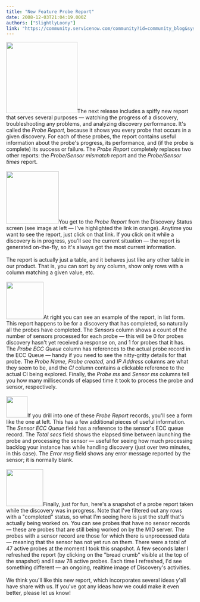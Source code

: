```yaml
---
title: "New Feature Probe Report"
date: 2008-12-03T21:04:19.000Z
authors: ["SlightlyLoony"]
link: "https://community.servicenow.com/community?id=community_blog&sys_id=5d5e6aaddbd0dbc01dcaf3231f96191f"
---
```

<p><img  alt="" class="jive-image" src="6f7cfbf5dbd0db048c8ef4621f9619fa.iix" style="width: auto; height: 191px;" />The next release includes a spiffy new report that serves several purposes — watching the progress of a discovery, troubleshooting any problems, and analyzing discovery performance. It's called the <i>Probe Report</i>, because it shows you every probe that occurs in a given discovery. For each of these probes, the report contains useful information about the probe's progress, its performance, and (if the probe is complete) its success or failure. The <i>Probe Report</i> completely replaces two other reports: the <i>Probe/Sensor mismatch</i> report and the <i>Probe/Sensor times</i> report.<!--break--><br /><br /><img  alt="" class="jive-image" src="bd7f158adb10df048c8ef4621f961921.iix" style="width: auto; height: 141px;" />You get to the <i>Probe Report</i> from the Discovery Status screen (see image at left — I've highlighted the link in orange). Anytime you want to see the report, just click on that link. If you click on it while a discovery is in progress, you'll see the current situation — the report is generated on-the-fly, so it's always got the most current information.<br /><br />The report is actually just a table, and it behaves just like any other table in our product. That is, you can sort by any column, show only rows with a column matching a given value, etc. <br /><br /><img  alt="" class="jive-image" src="9bdef4cedb5097049c9ffb651f961999.iix" style="width: auto; height: 100px;" />At right you can see an example of the report, in list form. This report happens to be for a discovery that has completed, so naturally all the probes have completed. The <i>Sensors</i> column shows a count of the number of sensors processed for each probe — this will be 0 for probes discovery hasn't yet received a response on, and 1 for probes that it has. The <i>Probe ECC Queue</i> column has references to the actual probe record in the ECC Queue — handy if you need to see the nitty-gritty details for that probe. The <i>Probe Name</i>, <i>Probe created</i>, and <i>IP Address</i> columns are what they seem to be, and the <i>CI</i> column contains a clickable reference to the actual CI being explored. Finally, the <i>Probe ms</i> and <i>Sensor ms</i> columns tell you how many milliseconds of elapsed time it took to process the probe and sensor, respectively.<br /><br /><img  alt="" class="jive-image" src="03ea90cadbd45344e9737a9e0f961974.iix" style="width: auto; height: 57px;" />If you drill into one of these <i>Probe Report</i> records, you'll see a form like the one at left. This has a few additional pieces of useful information. The <i>Sensor ECC Queue</i> field has a reference to the sensor's ECC queue record. The <i>Total secs</i> field shows the elapsed time between launching the probe and processing the sensor — useful for seeing how much processing backlog your instance has while handling discovery (just over two minutes, in this case). The <i>Error msg</i> field shows any error message reported by the sensor; it is normally blank.<br /><br /><img  alt="" class="jive-image" src="9adeffb5db185fc068c1fb651f961916.iix" style="width: auto; height: 99px;" />Finally, just for fun, here's a snapshot of a probe report taken while the discovery was in progress. Note that I've filtered out any rows with a "completed" status, so what I'm seeing here is just the stuff that's actually being worked on. You can see probes that have no sensor records — these are probes that are still being worked on by the MID server. The probes with a sensor record are those for which there is unprocessed data — meaning that the sensor has not yet run on them. There were a total of 47 active probes at the moment I took this snapshot. A few seconds later I refreshed the report (by clicking on the "bread crumb" visible at the top of the snapshot) and I saw 78 active probes. Each time I refreshed, I'd see something different — an ongoing, realtime image of Discovery's activities. <br /><br />We think you'll like this new report, which incorporates several ideas y'all have share with us. If you've got any ideas how we could make it even better, please let us know!</p>